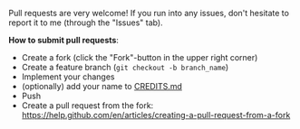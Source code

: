 Pull requests are very welcome!
If you run into any issues, don't hesitate to report it to me (through the "Issues" tab).

**How to submit pull requests**:
- Create a fork (click the "Fork"-button in the upper right corner)
- Create a feature branch (`git checkout -b branch_name`)
- Implement your changes
- (optionally) add your name to [CREDITS.md](CREDITS.md)
- Push
- Create a pull request from the fork: https://help.github.com/en/articles/creating-a-pull-request-from-a-fork
